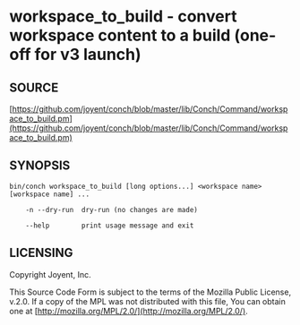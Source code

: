 # workspace\_to\_build - convert workspace content to a build (one-off for v3 launch)

## SOURCE

[https://github.com/joyent/conch/blob/master/lib/Conch/Command/workspace_to_build.pm](https://github.com/joyent/conch/blob/master/lib/Conch/Command/workspace_to_build.pm)

## SYNOPSIS

```
bin/conch workspace_to_build [long options...] <workspace name> [workspace name] ...

    -n --dry-run  dry-run (no changes are made)

    --help        print usage message and exit
```

## LICENSING

Copyright Joyent, Inc.

This Source Code Form is subject to the terms of the Mozilla Public License,
v.2.0. If a copy of the MPL was not distributed with this file, You can obtain
one at [http://mozilla.org/MPL/2.0/](http://mozilla.org/MPL/2.0/).
